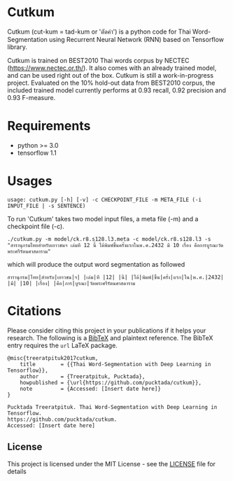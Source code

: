 # Cutkum
Cutkum (cut-kum = tad-kum or 'ตัดคำ') is a python code for Thai Word-Segmentation using Recurrent Neural Network (RNN) based on Tensorflow library. 

Cutkum is trained on BEST2010 Thai words corpus by NECTEC (https://www.nectec.or.th/). It also comes with an already trained model, and can be used right out of the box. Cutkum is still a work-in-progress project. Evaluated on the 10% hold-out data from BEST2010 corpus, the included trained model currently performs at 0.93 recall, 0.92 precision and 0.93 F-measure. 

# Requirements
* python >= 3.0
* tensorflow 1.1

# Usages
```
usage: cutkum.py [-h] [-v] -c CHECKPOINT_FILE -m META_FILE (-i INPUT_FILE | -s SENTENCE)

```
To run 'Cutkum' takes two model input files, a meta file (-m) and a checkpoint file (-c). 

```
./cutkum.py -m model/ck.r8.s128.l3.meta -c model/ck.r8.s128.l3 -s "สารานุกรมไทยสำหรับเยาวชนฯ เล่มที 12 นี้ ได้พิมพ์ขึ้นครั้งแรกในพ.ศ.2432 มี 10 เรื่อง คือการบูรณะวัดพระศรีรัตนศาสดาราม"
```
which will produce the output word segmentation as followed
```
สารานุกรม|ไทย|สำหรับ|เยาวชน|ฯ| |เล่ม|ที |12| |นี้| |ได้|พิมพ์|ขึ้น|ครั้ง|แรก|ใน|พ.ศ.|2432| |มี| |10| |เรื่อง| |คือ|การ|บูรณะ|วัดพระศรีรัตนศาสดาราม
```

# Citations
Please consider citing this project in your publications if it helps your research.
The following is a [BibTeX](http://www.bibtex.org/) and plaintext reference.
The BibTeX entry requires the `url` LaTeX package.

```
@misc{treeratpituk2017cutkum,
    title        = {{Thai Word-Segmentation with Deep Learning in Tensorflow}},
    author       = {Treeratpituk, Pucktada},
    howpublished = {\url{https://github.com/pucktada/cutkum}},
    note         = {Accessed: [Insert date here]}
}

Pucktada Treeratpituk. Thai Word-Segmentation with Deep Learning in Tensorflow.
https://github.com/pucktada/cutkum.
Accessed: [Insert date here]
```

## License

This project is licensed under the MIT License - see the [LICENSE](LICENSE) file for details

